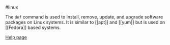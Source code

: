 #linux

The `dnf` command is used to install, remove, update, and upgrade software packages on Linux systems. It is similar to [[apt]] and [[yum]] but is used on [[Fedora]] based systems.

[Help page](https://dnf.readthedocs.io/en/latest/command_ref.html)